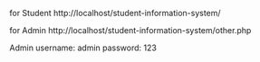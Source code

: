 for Student http://localhost/student-information-system/

for Admin http://localhost/student-information-system/other.php

Admin
username: admin
password: 123
